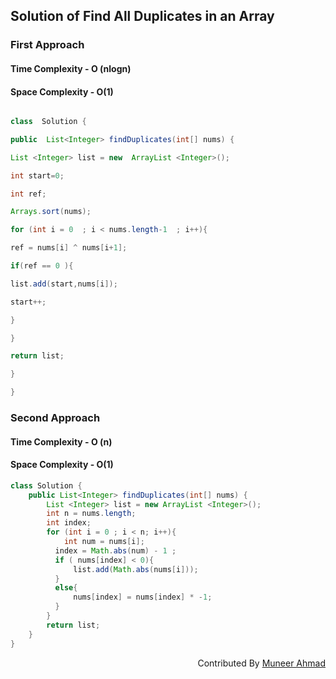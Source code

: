 ## Solution of Find All Duplicates in an Array

### First Approach 

#### Time Complexity - O (nlogn)

#### Space Complexity - O(1)

```java

class  Solution {

public  List<Integer> findDuplicates(int[] nums) {

List <Integer> list = new  ArrayList <Integer>();

int start=0;

int ref;

Arrays.sort(nums);

for (int i = 0  ; i < nums.length-1  ; i++){

ref = nums[i] ^ nums[i+1];

if(ref == 0 ){

list.add(start,nums[i]);

start++;

}

}

return list;

}

}

```
### Second Approach

#### Time Complexity - O (n)

#### Space Complexity - O(1)

```java
class Solution {
    public List<Integer> findDuplicates(int[] nums) {
        List <Integer> list = new ArrayList <Integer>();
        int n = nums.length;
        int index;   
        for (int i = 0 ; i < n; i++){
            int num = nums[i];
          index = Math.abs(num) - 1 ;
          if ( nums[index] < 0){
              list.add(Math.abs(nums[i]));
          }
          else{
              nums[index] = nums[index] * -1;
          }
        }
        return list;
    }
}

```


<div  align="right"> 
   Contributed By <a href="https://github.com/rath23"> Muneer Ahmad</a>
</div>
